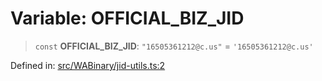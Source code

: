 # Variable: OFFICIAL\_BIZ\_JID

> `const` **OFFICIAL\_BIZ\_JID**: `"16505361212@c.us"` = `'16505361212@c.us'`

Defined in: [src/WABinary/jid-utils.ts:2](https://github.com/Fokusdotid/bail/blob/546bbbb35e652e95f45982a71bee62b2c682e4eb/src/WABinary/jid-utils.ts#L2)
